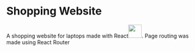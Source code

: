 # Shopping Website
A shopping website for laptops made with React<img src="https://cdn4.iconfinder.com/data/icons/logos-3/600/React.js_logo-512.png" width="35px" height="35px">. Page routing was made using React Router
